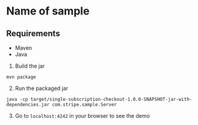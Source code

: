 # Name of sample

## Requirements
* Maven
* Java

1. Build the jar
```
mvn package
```

2. Run the packaged jar
```
java -cp target/single-subscription-checkout-1.0.0-SNAPSHOT-jar-with-dependencies.jar com.stripe.sample.Server
```

3. Go to `localhost:4242` in your browser to see the demo
